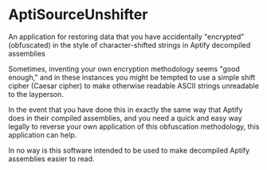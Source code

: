 AptiSourceUnshifter
===================

An application for restoring data that you have accidentally "encrypted" (obfuscated) in the style of character-shifted strings in Aptify decompiled assemblies

Sometimes, inventing your own encryption methodology seems "good enough," and in these instances you might be tempted to use a simple shift cipher (Caesar cipher) to make otherwise readable ASCII strings unreadable to the layperson.

In the event that you have done this in exactly the same way that Aptify does in their compiled assemblies, and you need a quick and easy way legally to reverse your own application of this obfuscation methodology, this application can help.

In no way is this software intended to be used to make decompiled Aptify assemblies easier to read.
